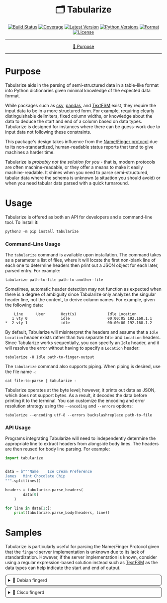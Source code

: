 <!--suppress HtmlDeprecatedAttribute-->
<div align="center">
   <h1>🗂️ Tabularize</h1>

[![Build Status](https://github.com/Jayson-Fong/tabularize/actions/workflows/python-package.yml/badge.svg?branch=main)](https://github.com/Jayson-Fong/tabularize/actions/workflows/python-package.yml)
[![Coverage](https://img.shields.io/badge/coverage-100%25-green)](https://github.com/Jayson-Fong/tabularize/actions/workflows/python-package.yml)
[![Latest Version](https://img.shields.io/pypi/v/tabularize.svg)](https://pypi.org/project/tabularize/)
[![Python Versions](https://img.shields.io/pypi/pyversions/tabularize.svg)](https://pypi.org/project/tabularize/)
[![Format](https://img.shields.io/pypi/format/tabularize.svg)](https://pypi.org/project/tabularize/)
[![License](https://img.shields.io/badge/license-MIT-blue.svg)](https://github.com/Jayson-Fong/tabularize/blob/main/README.md)

</div>

<hr />

<div align="center">

[💼 Purpose](#purpose)

</div>

<hr />

# Purpose

Tabularize aids in the parsing of semi-structured data in a table-like format into Python dictionaries given minimal
knowledge of the expected data format.

While packages such as [csv](https://docs.python.org/3/library/csv.html), [pandas](https://pypi.org/project/pandas/),
and [TextFSM](https://pypi.org/project/textfsm/) exist, they require the input data to be in a more structured form. For 
example, requiring clearly distinguishable delimiters, fixed column widths, or knowledge about the data to deduce the 
start and end of a column based on data types. Tabularize is designed for instances where there can be guess-work due to 
input data not following these constraints.

This package's design takes influence from the [Name/Finger protocol](https://datatracker.ietf.org/doc/html/rfc742) due
to its non-standardized, human-readable status reports that tend to give machines a harder time.

Tabularize is _probably not the solution for you_ - that is, modern protocols are often machine-readable, or they offer 
a means to make it easily machine-readable. It shines when you need to parse semi-structured, tabular data where the
schema is unknown (a situation you should avoid) or when you need tabular data parsed with a quick turnaround.

# Usage

Tabularize is offered as both an API for developers and a command-line tool. To install it:

```shell
python3 -m pip install tabularize
```

### Command-Line Usage

The `tabularize` command is available upon installation. The command takes as a parameter a list of files, where it will 
locate the first non-blank line of each one to determine headers then print out a JSON object for each later, parsed 
entry. For example:

```shell
tabularize path-to-file path-to-another-file
```

Sometimes, automatic header detection may not function as expected when there is a degree of ambiguity since Tabularize
only analyzes the singular header line, not the content, to derive column names. For example, given the following data:

```terminaloutput
    Line      User       Host(s)              Idle Location
   1 vty 0               idle                 00:00:05 192.168.1.1
*  2 vty 1               idle                 00:00:00 192.168.1.2
```

By default, Tabularize will misinterpret the headers and assume that a `Idle Location` header exists rather than two
separate `Idle` and `Location` headers. Since Tabularize works sequentially, you can specify an `Idle` header, and it
will resolve the error without having to specify a `Location` header:

```shell
tabularize -H Idle path-to-finger-output
```

The `tabularize` command also supports piping. When piping is desired, use the file name `-`:
```shell
cat file-to-parse | tabularize -
```

Tabularize operates at the byte level; however, it prints out data as JSON, which does not support bytes. As a result,
it decodes the data before printing it to the terminal. You can customize the encoding and error resolution strategy
using the `--encoding` and `--errors` options:

```shell
tabularize --encoding utf-8 --errors backslashreplace path-to-file
```

### API Usage

Programs integrating Tabularize will need to independently determine the appropriate line to extract headers from 
alongside body lines. The headers are then reused for body line parsing. For example:

```python
import tabularize


data = b"""Name    Ice Cream Preference
James   Mint Chocolate Chip
""".splitlines()

headers = tabularize.parse_headers(
        data[0]
    )

for line in data[1:]:
    print(tabularize.parse_body(headers, line))
```

# Samples

Tabularize is particularly useful for parsing the Name/Finger Protocol given that the `fingerd` server implementation is 
unknown due to its lack of standardization. However, if the server implementation is known, consider using a 
regular expression-based solution instead such as [TextFSM](https://pypi.org/project/textfsm/) as the data types can
help indicate the start and end of output.

<details style="border: 1px solid; border-radius: 8px; padding: 8px; margin-top: 4px;">
<summary>🐧 Debian fingerd</summary>

```terminaloutput
Login     Name       Tty      Idle  Login Time   Office     Office Phone
alfred              *pts/0      1d  Oct 06 19:56 (192.168.1.1)
bert                 pts/1      2d  Oct 06 12:34 (:pts/0:S.0)
chase                pts/2      3d  Oct 06 05:43 (:pts/0:S.1)
```

```json
[
  {"Login": "alfred", "Tty": "*pts/0", "Idle": "1d", "Login Time": "Oct 06 19:56", "Office": "(192.168.1.1)"},
  {"Login": "bert", "Tty": "pts/1", "Idle": "2d", "Login Time": "Oct 06 12:34", "Office": "(:pts/0:S.0)"},
  {"Login": "chase", "Tty": "pts/2", "Idle": "3d", "Login Time": "Oct 06 05:43", "Office": "(:pts/0:S.1)"}
]
```

</details>

<details style="border: 1px solid; border-radius: 8px; padding: 8px; margin-top: 4px;">
<summary>📡 Cisco fingerd</summary>

```terminaloutput
    Line       User       Host(s)              Idle       Location
   1 vty 0                idle                 00:00:00 
```

```json
[
  {"Line": "1 vty 0", "Host(s)": "idle", "Idle": "00:00:00"}
]
```

</details>